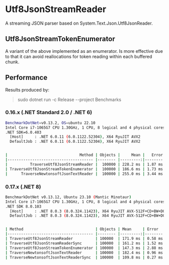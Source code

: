 # Utf8JsonStreamReader

A streaming JSON parser based on System.Text.Json.Utf8JsonReader.

## Utf8JsonStreamTokenEnumerator

A variant of the above implemented as an enumerator. Is more effective due
to that it can avoid reallocations for token reading within each buffered chunk.

## Performance

Results produced by:

> sudo dotnet run -c Release --project Benchmarks

### 0.16.x (.NET Standard 2.0 / .NET 6)

```sh
BenchmarkDotNet=v0.13.2, OS=ubuntu 22.10
Intel Core i7-1065G7 CPU 1.30GHz, 1 CPU, 8 logical and 4 physical cores
.NET SDK=6.0.403
  [Host]     : .NET 6.0.11 (6.0.1122.52304), X64 RyuJIT AVX2
  DefaultJob : .NET 6.0.11 (6.0.1122.52304), X64 RyuJIT AVX2


|                                Method | Objects |     Mean |   Error |  StdDev |
|-------------------------------------- |-------- |---------:|--------:|--------:|
|          TraverseUtf8JsonStreamReader |  100000 | 228.2 ms | 1.87 ms | 1.56 ms |
| TraverseUtf8JsonStreamTokenEnumerator |  100000 | 186.6 ms | 1.73 ms | 1.62 ms |
|      TraverseNewtonsoftJsonTextReader |  100000 | 255.0 ms | 3.44 ms | 2.87 ms |
```

### 0.17.x (.NET 8)

```sh
BenchmarkDotNet v0.13.12, Ubuntu 23.10 (Mantic Minotaur)
Intel Core i7-1065G7 CPU 1.30GHz, 1 CPU, 8 logical and 4 physical cores
.NET SDK 8.0.103
  [Host]     : .NET 8.0.3 (8.0.324.11423), X64 RyuJIT AVX-512F+CD+BW+DQ+VL+VBMI
  DefaultJob : .NET 8.0.3 (8.0.324.11423), X64 RyuJIT AVX-512F+CD+BW+DQ+VL+VBMI


| Method                                | Objects | Mean     | Error   | StdDev  |
|-------------------------------------- |-------- |---------:|--------:|--------:|
| TraverseUtf8JsonStreamReader          | 100000  | 171.9 ms | 0.58 ms | 0.49 ms |
| TraverseUtf8JsonStreamReaderSync      | 100000  | 161.2 ms | 1.52 ms | 1.27 ms |
| TraverseUtf8JsonStreamTokenEnumerator | 100000  | 147.3 ms | 2.88 ms | 5.33 ms |
| TraverseNewtonsoftJsonTextReader      | 100000  | 182.4 ms | 0.96 ms | 0.85 ms |
| TraverseNewtonsoftJsonTextReaderSync  | 100000  | 109.8 ms | 0.27 ms | 0.25 ms |
```
